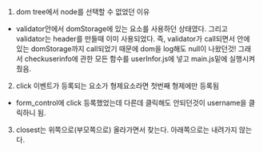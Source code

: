 1. dom tree에서 node를 선택할 수 없었던 이유

- validator안에서 domStorage에 있는 요소를 사용하던 상태였다. 그리고 validator는 header를 만들때 이미 사용되었다. 즉, validator가 call되면서 안에 있는 domStorage까지 call되었기 때문에 dom을 log해도 null이 나왔던것!
  그래서 checkuserinfo에 관한 모든 함수를 userInfor.js에 넣고 main.js밑에 실행시켜줬음.

2. click 이벤트가 등록되는 요소가 형제요소라면 첫번째 형제에만 등록됨

- form_control에 click 등록했었는데 다른데 클릭해도 안되던것이 username을 클릭하니 됨.

3. closest는 위쪽으로(부모쪽으로) 올라가면서 찾는다. 아래쪽으로는 내려가지 않는다.
